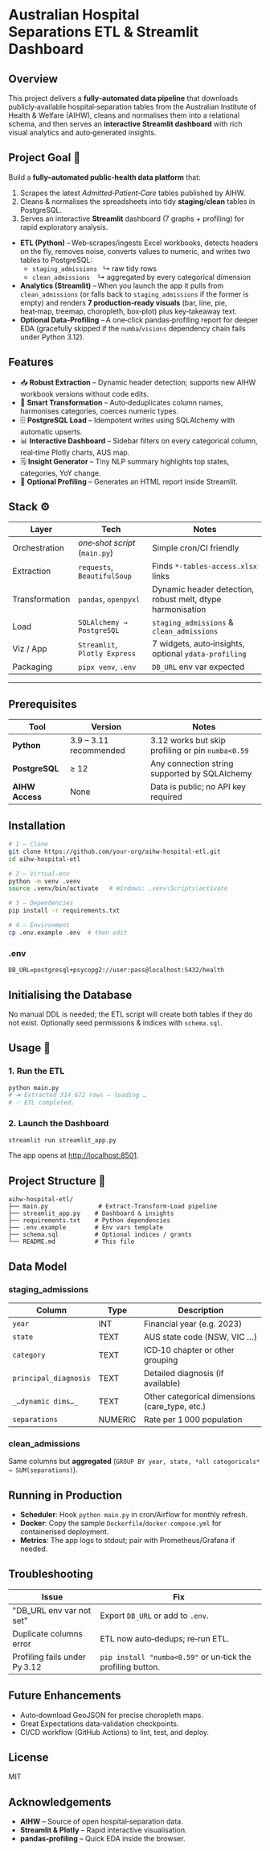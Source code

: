 # Australian Hospital Separations ETL & Streamlit Dashboard

## Overview
This project delivers a **fully‑automated data pipeline** that downloads publicly‑available hospital‑separation tables from the Australian Institute of Health & Welfare (AIHW), cleans and normalises them into a relational schema, and then serves an **interactive Streamlit dashboard** with rich visual analytics and auto‑generated insights.

## Project Goal 🎯
Build a **fully–automated public‑health data platform** that:
1. Scrapes the latest _Admitted‑Patient‑Care_ tables published by AIHW.  
2. Cleans & normalises the spreadsheets into tidy **staging**/**clean** tables in PostgreSQL.  
3. Serves an interactive **Streamlit** dashboard (7 graphs + profiling) for rapid exploratory analysis.

* **ETL (Python)** – Web‑scrapes/ingests Excel workbooks, detects headers on the fly, removes noise, converts values to numeric, and writes two tables to PostgreSQL:
  * `staging_admissions`   ↳ raw tidy rows
  * `clean_admissions`    ↳ aggregated by every categorical dimension
* **Analytics (Streamlit)** – When you launch the app it pulls from `clean_admissions` (or falls back to `staging_admissions` if the former is empty) and renders **7 production‑ready visuals** (bar, line, pie, heat‑map, treemap, choropleth, box‑plot) plus key‑takeaway text.
* **Optional Data‑Profiling** – A one‑click pandas‑profiling report for deeper EDA (gracefully skipped if the `numba`/`visions` dependency chain fails under Python 3.12).

## Features
- 📥 **Robust Extraction** – Dynamic header detection; supports new AIHW workbook versions without code edits.
- 🧹 **Smart Transformation** – Auto‑deduplicates column names, harmonises categories, coerces numeric types.
- 🗄 **PostgreSQL Load** – Idempotent writes using SQLAlchemy with automatic upserts.
- 📊 **Interactive Dashboard** – Sidebar filters on every categorical column, real‑time Plotly charts, AUS map.
- 🗒 **Insight Generator** – Tiny NLP summary highlights top states, categories, YoY change.
- 🧮 **Optional Profiling** – Generates an HTML report inside Streamlit.

## Stack ⚙️
| Layer | Tech | Notes |
|-------|------|-------|
| Orchestration | _one‑shot script_ (`main.py`) | Simple cron/CI friendly |
| Extraction | `requests`, `BeautifulSoup` | Finds `*-tables‑access.xlsx` links |
| Transformation | `pandas`, `openpyxl` | Dynamic header detection, robust melt, dtype harmonisation |
| Load | `SQLAlchemy → PostgreSQL` | `staging_admissions` & `clean_admissions` |
| Viz / App | `Streamlit`, `Plotly Express` | 7 widgets, auto‑insights, optional `ydata‑profiling` |
| Packaging | `pipx venv`, `.env` | `DB_URL` env var expected |

---

## Prerequisites
| Tool | Version | Notes |
|------|---------|-------|
| **Python** | 3.9 – 3.11 recommended | 3.12 works but skip profiling or pin `numba<0.59` |
| **PostgreSQL** | ≥ 12 | Any connection string supported by SQLAlchemy |
| **AIHW Access** | None | Data is public; no API key required |

## Installation
```bash
# 1 — Clone
git clone https://github.com/your‑org/aihw‑hospital‑etl.git
cd aihw‑hospital‑etl

# 2 — Virtual‑env
python -m venv .venv
source .venv/bin/activate   # Windows: .venv\Scripts\activate

# 3 — Dependencies
pip install -r requirements.txt

# 4 — Environment
cp .env.example .env  # then edit
```
### .env
```
DB_URL=postgresql+psycopg2://user:pass@localhost:5432/health
```

## Initialising the Database
No manual DDL is needed; the ETL script will create both tables if they do not exist. Optionally seed permissions & indices with `schema.sql`.

## Usage 🚀
### 1. Run the ETL
```bash
python main.py
# ➜ Extracted 314 672 rows – loading …
# ✅ ETL completed.
```
### 2. Launch the Dashboard
```bash
streamlit run streamlit_app.py
```
The app opens at <http://localhost:8501>.

## Project Structure 📂
```
aihw‑hospital‑etl/
├── main.py              # Extract‑Transform‑Load pipeline
├── streamlit_app.py    # Dashboard & insights
├── requirements.txt    # Python dependencies
├── .env.example        # Env vars template
├── schema.sql          # Optional indices / grants
└── README.md           # This file
```

## Data Model
### staging_admissions
| Column | Type | Description |
|--------|------|-------------|
| `year` | INT | Financial year (e.g. 2023) |
| `state` | TEXT | AUS state code (NSW, VIC …) |
| `category` | TEXT | ICD‑10 chapter or other grouping |
| `principal_diagnosis` | TEXT | Detailed diagnosis (if available) |
| `_…dynamic dims…_` | TEXT | Other categorical dimensions (care_type, etc.) |
| `separations` | NUMERIC | Rate per 1 000 population |

### clean_admissions
Same columns but **aggregated** (`GROUP BY year, state, *all categoricals* → SUM(separations)`).

## Running in Production
- **Scheduler**: Hook `python main.py` in cron/Airflow for monthly refresh.
- **Docker**: Copy the sample `Dockerfile`/`docker‑compose.yml` for containerised deployment.
- **Metrics**: The app logs to stdout; pair with Prometheus/Grafana if needed.

## Troubleshooting
| Issue | Fix |
|-------|-----|
| "DB_URL env var not set" | Export `DB_URL` or add to `.env`. |
| Duplicate columns error | ETL now auto‑dedups; re‑run ETL. |
| Profiling fails under Py 3.12 | `pip install "numba<0.59"` or un‑tick the profiling button. |

## Future Enhancements
- Auto‑download GeoJSON for precise choropleth maps.
- Great Expectations data‑validation checkpoints.
- CI/CD workflow (GitHub Actions) to lint, test, and deploy.

## License
MIT

## Acknowledgements
* **AIHW** – Source of open hospital‑separation data.
* **Streamlit & Plotly** – Rapid interactive visualisation.
* **pandas‑profiling** – Quick EDA inside the browser.